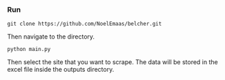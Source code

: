 ### Run

```
git clone https://github.com/NoelEmaas/belcher.git
```

Then navigate to the directory.

```
python main.py
```

Then select the site that you want to scrape. The data will be stored in the excel file inside the outputs directory.
